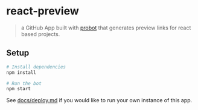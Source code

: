# react-preview

> a GitHub App built with [probot](https://github.com/probot/probot) that generates preview links for react based projects.

## Setup

```sh
# Install dependencies
npm install

# Run the bot
npm start
```

See [docs/deploy.md](docs/deploy.md) if you would like to run your own instance of this app.

